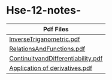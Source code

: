 # Hse-12-notes-


| Pdf Files                                                                                                              | 
| -------------------------------------------------------------------------------------------------------------------- | 
|  <a id="raw-url" href="https://github.com/mohammedbilalns/Hse-12-notes-/blob/master/Inverse%20Trigonometric%20Functions/main.pdf" download="mlk">InverseTriganometric.pdf</a> | 
|  <a id="raw-url" href="https://github.com/mohammedbilalns/Hse-12-notes-/blob/master/Relations%20and%20Fucntions/Relations%20and%20Functions.pdf">RelationsAndFunctions.pdf</a>  | 
| <a id="raw-url" href="https://github.com/mohammedbilalns/Hse-12-notes-/blob/master/Continuity%20and%20Differentiability/contanddiff.pdf">ContinuityandDifferentiability.pdf</a> |
| <a id="raw-url" href="https://github.com/mohammedbilalns/Hse-12-notes-/blob/master/applicationofderivatives/applicationofderivatives.pdf">Application of derivatives.pdf</a> |



